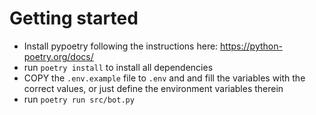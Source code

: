 # Getting started
- Install pypoetry following the instructions here: https://python-poetry.org/docs/
- run `poetry install` to install all dependencies
- COPY the `.env.example` file to `.env` and and fill the variables with the correct values, or just define the environment variables therein
- run `poetry run src/bot.py` 